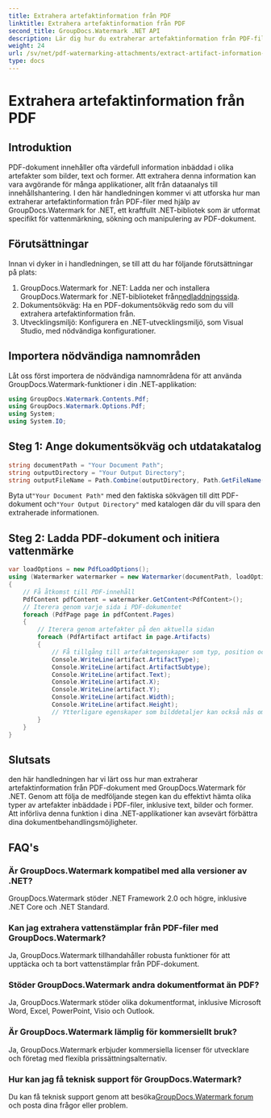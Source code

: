 ```yaml
---
title: Extrahera artefaktinformation från PDF
linktitle: Extrahera artefaktinformation från PDF
second_title: GroupDocs.Watermark .NET API
description: Lär dig hur du extraherar artefaktinformation från PDF-filer med GroupDocs.Watermark för .NET. Förbättra dina dokumentbehandlingsmöjligheter.
weight: 24
url: /sv/net/pdf-watermarking-attachments/extract-artifact-information-pdf/
type: docs
---
```

# Extrahera artefaktinformation från PDF

## Introduktion
PDF-dokument innehåller ofta värdefull information inbäddad i olika artefakter som bilder, text och former. Att extrahera denna information kan vara avgörande för många applikationer, allt från dataanalys till innehållshantering. I den här handledningen kommer vi att utforska hur man extraherar artefaktinformation från PDF-filer med hjälp av GroupDocs.Watermark for .NET, ett kraftfullt .NET-bibliotek som är utformat specifikt för vattenmärkning, sökning och manipulering av PDF-dokument.
## Förutsättningar
Innan vi dyker in i handledningen, se till att du har följande förutsättningar på plats:
1.  GroupDocs.Watermark for .NET: Ladda ner och installera GroupDocs.Watermark for .NET-biblioteket från[nedladdningssida](https://releases.groupdocs.com/Watermark/net/).
2. Dokumentsökväg: Ha en PDF-dokumentsökväg redo som du vill extrahera artefaktinformation från.
3. Utvecklingsmiljö: Konfigurera en .NET-utvecklingsmiljö, som Visual Studio, med nödvändiga konfigurationer.

## Importera nödvändiga namnområden
Låt oss först importera de nödvändiga namnområdena för att använda GroupDocs.Watermark-funktioner i din .NET-applikation:
```csharp
using GroupDocs.Watermark.Contents.Pdf;
using GroupDocs.Watermark.Options.Pdf;
using System;
using System.IO;
```
## Steg 1: Ange dokumentsökväg och utdatakatalog
```csharp
string documentPath = "Your Document Path";
string outputDirectory = "Your Output Directory";
string outputFileName = Path.Combine(outputDirectory, Path.GetFileName(documentPath));
```
 Byta ut`"Your Document Path"` med den faktiska sökvägen till ditt PDF-dokument och`"Your Output Directory"` med katalogen där du vill spara den extraherade informationen.
## Steg 2: Ladda PDF-dokument och initiera vattenmärke
```csharp
var loadOptions = new PdfLoadOptions();
using (Watermarker watermarker = new Watermarker(documentPath, loadOptions))
{
    // Få åtkomst till PDF-innehåll
    PdfContent pdfContent = watermarker.GetContent<PdfContent>();
    // Iterera genom varje sida i PDF-dokumentet
    foreach (PdfPage page in pdfContent.Pages)
    {
        // Iterera genom artefakter på den aktuella sidan
        foreach (PdfArtifact artifact in page.Artifacts)
        {
            // Få tillgång till artefaktegenskaper som typ, position och innehåll
            Console.WriteLine(artifact.ArtifactType);
            Console.WriteLine(artifact.ArtifactSubtype);
            Console.WriteLine(artifact.Text);
            Console.WriteLine(artifact.X);
            Console.WriteLine(artifact.Y);
            Console.WriteLine(artifact.Width);
            Console.WriteLine(artifact.Height);
            // Ytterligare egenskaper som bilddetaljer kan också nås om tillämpligt
        }
    }
}
```

## Slutsats
den här handledningen har vi lärt oss hur man extraherar artefaktinformation från PDF-dokument med GroupDocs.Watermark för .NET. Genom att följa de medföljande stegen kan du effektivt hämta olika typer av artefakter inbäddade i PDF-filer, inklusive text, bilder och former. Att införliva denna funktion i dina .NET-applikationer kan avsevärt förbättra dina dokumentbehandlingsmöjligheter.
## FAQ's
### Är GroupDocs.Watermark kompatibel med alla versioner av .NET?
GroupDocs.Watermark stöder .NET Framework 2.0 och högre, inklusive .NET Core och .NET Standard.
### Kan jag extrahera vattenstämplar från PDF-filer med GroupDocs.Watermark?
Ja, GroupDocs.Watermark tillhandahåller robusta funktioner för att upptäcka och ta bort vattenstämplar från PDF-dokument.
### Stöder GroupDocs.Watermark andra dokumentformat än PDF?
Ja, GroupDocs.Watermark stöder olika dokumentformat, inklusive Microsoft Word, Excel, PowerPoint, Visio och Outlook.
### Är GroupDocs.Watermark lämplig för kommersiellt bruk?
Ja, GroupDocs.Watermark erbjuder kommersiella licenser för utvecklare och företag med flexibla prissättningsalternativ.
### Hur kan jag få teknisk support för GroupDocs.Watermark?
 Du kan få teknisk support genom att besöka[GroupDocs.Watermark forum](https://forum.groupdocs.com/c/watermark/19) och posta dina frågor eller problem.